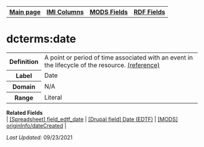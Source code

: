 <!DOCTYPE html>
<html>

<body>
<table style="width:100%">
  <tr>
    <th><a href="index.md">Main page</a></th>
	<th><a href="IMI.md">IMI Columns</a></th>
    <th><a href="MODS.md">MODS Fields</a></th>
    <th><a href="RDF.md">RDF Fields</a></th>
  </tr>
</table>



<h1>dcterms:date</h1>
<table>
<tr>
	<th>Definition</th>
	<td>A point or period of time associated with an event in the lifecycle of the resource. <a href="https://www.dublincore.org/specifications/dublin-core/dcmi-terms/#http://purl.org/dc/terms/date">(reference)</a></td>
</tr>
<tr>
	<th>Label</th>
	<td>Date</td>
</tr>
<tr>
	<th>Domain</th>
	<td>N/A</td>
</tr>
<tr>
	<th>Range</th>
	<td>Literal</td>
</tr>
</table>
<dl>
	<dt><b>Related Fields</b></dt>
		| <a href="field_edtf_date.md">[Spreadsheet] field_edtf_date</a> | 
		<a href="DrupalFields.md">[Drupal field] Date (EDTF)</a> | 
		<a href="mods.originInfo.dateCreated.md">[MODS] originInfo/dateCreated</a> |
</dl>
<p><i>Last Updated: </i>09/23/2021</p>
</body>
</html>


